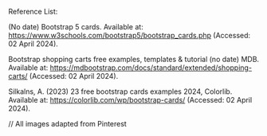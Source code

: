 Reference List:

(No date) Bootstrap 5 cards. 
Available at: https://www.w3schools.com/bootstrap5/bootstrap_cards.php (Accessed: 02 April 2024). 


Bootstrap shopping carts free examples, templates & tutorial (no date) MDB.
Available at: https://mdbootstrap.com/docs/standard/extended/shopping-carts/ (Accessed: 02 April 2024). 


Silkalns, A. (2023) 23 free bootstrap cards examples 2024, Colorlib.
Available at:  https://colorlib.com/wp/bootstrap-cards/ (Accessed: 02 April 2024). 

// All images adapted from Pinterest
